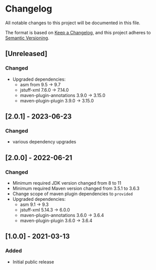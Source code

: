 # Changelog

All notable changes to this project will be documented in this file.

The format is based on [Keep a Changelog](https://keepachangelog.com/en/1.1.0/),
and this project adheres to [Semantic Versioning](https://semver.org/spec/v2.0.0.html).


## [Unreleased]

### Changed
- Upgraded dependencies:
  - asm from 9.5 -> 9.7
  - jstuff-xml 7.6.0 -> 7.14.0
  - maven-plugin-annotations 3.9.0 -> 3.15.0
  - maven-plugin-plugin 3.9.0 -> 3.15.0


## [2.0.1] - 2023-06-23

### Changed
- various dependency upgrades


## [2.0.0] - 2022-06-21

### Changed
- Minimum required JDK version changed from 8 to 11
- Minimum required Maven version changed from 3.5.1 to 3.6.3
- Change scope of maven plugin dependencies to `provided`
- Upgraded dependencies:
  - asm 9.1 -> 9.3
  - jstuff-xml 5.14.3 -> 6.0.0
  - maven-plugin-annotations 3.6.0 -> 3.6.4
  - maven-plugin-plugin 3.6.0 -> 3.6.4


## [1.0.0] - 2021-03-13

### Added
- Initial public release

